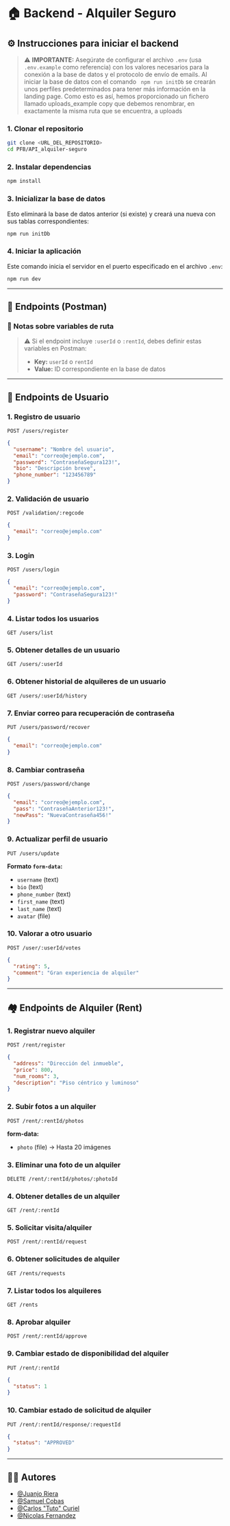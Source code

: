 # 🏠 Backend - Alquiler Seguro

## ⚙️ Instrucciones para iniciar el backend

> ⚠️ **IMPORTANTE:** Asegúrate de configurar el archivo `.env` (usa `.env.example` como referencia) con los valores necesarios para la conexión a la base de datos y el protocolo de envío de emails. Al iniciar la base de datos con el comando ` npm run initDb` se crearán unos perfiles predeterminados para tener más información en la landing page. Como esto es así, hemos proporcionado un fichero llamado uploads_example copy que debemos renombrar, en exactamente la misma ruta que se encuentra, a uploads

### 1. Clonar el repositorio

```bash
git clone <URL_DEL_REPOSITORIO>
cd PFB/API_alquiler-seguro
```

### 2. Instalar dependencias

```bash
npm install
```

### 3. Inicializar la base de datos

Esto eliminará la base de datos anterior (si existe) y creará una nueva con sus tablas correspondientes:

```bash
npm run initDb
```

### 4. Iniciar la aplicación

Este comando inicia el servidor en el puerto especificado en el archivo `.env`:

```bash
npm run dev
```

---

## 📮 Endpoints (Postman)

### 📌 Notas sobre variables de ruta

> ⚠️ Si el endpoint incluye `:userId` o `:rentId`, debes definir estas variables en Postman:
>
> - **Key:** `userId` o `rentId`
> - **Value:** ID correspondiente en la base de datos

---

## 👤 Endpoints de Usuario

### 1. Registro de usuario

`POST /users/register`

```json
{
  "username": "Nombre del usuario",
  "email": "correo@ejemplo.com",
  "password": "ContraseñaSegura123!",
  "bio": "Descripción breve",
  "phone_number": "123456789"
}
```

### 2. Validación de usuario

`POST /validation/:regcode`

```json
{
  "email": "correo@ejemplo.com"
}
```

### 3. Login

`POST /users/login`

```json
{
  "email": "correo@ejemplo.com",
  "password": "ContraseñaSegura123!"
}
```

### 4. Listar todos los usuarios

`GET /users/list`

### 5. Obtener detalles de un usuario

`GET /users/:userId`

### 6. Obtener historial de alquileres de un usuario

`GET /users/:userId/history`

### 7. Enviar correo para recuperación de contraseña

`PUT /users/password/recover`

```json
{
  "email": "correo@ejemplo.com"
}
```

### 8. Cambiar contraseña

`POST /users/password/change`

```json
{
  "email": "correo@ejemplo.com",
  "pass": "ContraseñaAnterior123!",
  "newPass": "NuevaContraseña456!"
}
```

### 9. Actualizar perfil de usuario

`PUT /users/update`

**Formato `form-data`:**

- `username` (text)
- `bio` (text)
- `phone_number` (text)
- `first_name` (text)
- `last_name` (text)
- `avatar` (file)

### 10. Valorar a otro usuario

`POST /user/:userId/votes`

```json
{
  "rating": 5,
  "comment": "Gran experiencia de alquiler"
}
```

---

## 🏘️ Endpoints de Alquiler (Rent)

### 1. Registrar nuevo alquiler

`POST /rent/register`

```json
{
  "address": "Dirección del inmueble",
  "price": 800,
  "num_rooms": 3,
  "description": "Piso céntrico y luminoso"
}
```

### 2. Subir fotos a un alquiler

`POST /rent/:rentId/photos`

**form-data:**

- `photo` (file) → Hasta 20 imágenes

### 3. Eliminar una foto de un alquiler

`DELETE /rent/:rentId/photos/:photoId`

### 4. Obtener detalles de un alquiler

`GET /rent/:rentId`

### 5. Solicitar visita/alquiler

`POST /rent/:rentId/request`

### 6. Obtener solicitudes de alquiler

`GET /rents/requests`

### 7. Listar todos los alquileres

`GET /rents`

### 8. Aprobar alquiler

`POST /rent/:rentId/approve`

### 9. Cambiar estado de disponibilidad del alquiler

`PUT /rent/:rentId`

```json
{
  "status": 1
}
```

### 10. Cambiar estado de solicitud de alquiler

`PUT /rent/:rentId/response/:requestId`

```json
{
  "status": "APPROVED"
}
```

---

## 👨‍💻 Autores

- [@Juanjo Riera](https://github.com/JuanjoRiera)
- [@Samuel Cobas](https://github.com/vlicus)
- [@Carlos "Tuto" Curiel](https://github.com/AuthorGG)
- [@Nicolas Fernandez](https://github.com/nicofernandezdl7)
